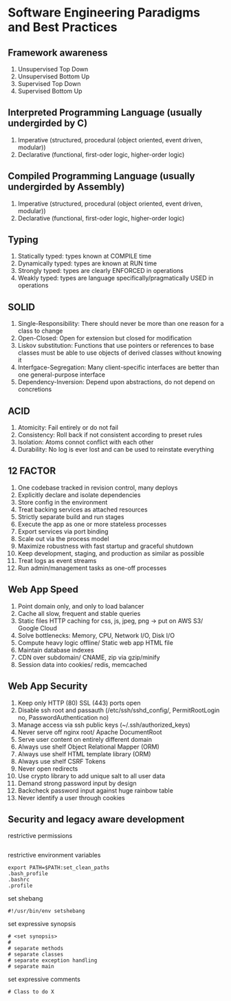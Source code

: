 # Software Engineering Paradigms and Best Practices

## Framework awareness
1. Unsupervised Top Down  
2. Unsupervised Bottom Up  
3. Supervised Top Down  
4. Supervised Bottom Up  

## Interpreted Programming Language (usually undergirded by C)  
1. Imperative (structured, procedural (object oriented, event driven, modular))  
2. Declarative (functional, first-oder logic, higher-order logic)  

## Compiled Programming Language (usually undergirded by Assembly)
1. Imperative (structured, procedural (object oriented, event driven, modular))  
2. Declarative (functional, first-oder logic, higher-order logic)  

## Typing
1. Statically typed: types known at COMPILE time  
2. Dynamically typed: types are known at RUN time  
3. Strongly typed: types are clearly ENFORCED in operations  
4. Weakly typed: types are language specifically/pragmatically USED in operations  

## SOLID  
1. Single-Responsibility: There should never be more than one reason for a class to change  
2. Open-Closed: Open for extension but closed for modification  
3. Liskov substitution: Functions that use pointers or references to base classes must be able to use objects of derived classes without knowing it  
4. Interfgace-Segregation: Many client-specific interfaces are better than one general-purpose interface  
5. Dependency-Inversion: Depend upon abstractions, do not depend on concretions  

## ACID  
1. Atomicity: Fail entirely or do not fail  
2. Consistency: Roll back if not consistent according to preset rules  
3. Isolation: Atoms connot conflict with each other  
4. Durability: No log is ever lost and can be used to reinstate everything  

## 12 FACTOR
1. One codebase tracked in revision control, many deploys  
2. Explicitly declare and isolate dependencies  
3. Store config in the environment  
4. Treat backing services as attached resources  
5. Strictly separate build and run stages  
6. Execute the app as one or more stateless processes  
7. Export services via port binding  
8. Scale out via the process model  
9. Maximize robustness with fast startup and graceful shutdown  
10. Keep development, staging, and production as similar as possible  
11. Treat logs as event streams  
12. Run admin/management tasks as one-off processes  

## Web App Speed
1. Point domain only, and only to load balancer  
2. Cache all slow, frequent and stable queries  
3. Static files HTTP caching for css, js, jpeg, png -> put on AWS S3/ Google Cloud  
4. Solve bottlenecks: Memory, CPU, Network I/O, Disk I/O  
5. Compute heavy logic offline/ Static web app HTML file  
6. Maintain database indexes  
7. CDN over subdomain/ CNAME, zip via gzip/minify  
8. Session data into cookies/ redis, memcached  

## Web App Security
1. Keep only HTTP (80) SSL (443) ports open  
2. Disable ssh root and passauth (/etc/ssh/sshd_config/, PermitRootLogin no, PasswordAuthentication no)  
3. Manage access via ssh public keys (~/.ssh/authorized_keys)  
4. Never serve off nginx root/ Apache DocumentRoot  
5. Serve user content on entirely different domain  
6. Always use shelf Object Relational Mapper (ORM)  
7. Always use shelf HTML template library (ORM)  
8. Always use shelf CSRF Tokens  
9. Never open redirects  
10. Use crypto library to add unique salt to all user data  
11. Demand strong password input by design
12. Backcheck password input against huge rainbow table  
13. Never identify a user through cookies  

## Security and legacy aware development
restrictive permissions
```
```
restrictive environment variables
```
export PATH=$PATH:set_clean_paths
.bash_profile
.bashrc
.profile
```
set shebang
```
#!/usr/bin/env setshebang
```
set expressive synopsis
```
# <set synopsis>
#
# separate methods
# separate classes
# separate exception handling
# separate main
```
set expressive comments
```
# Class to do X
```
